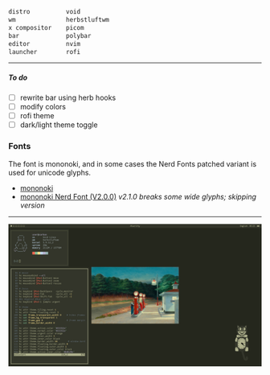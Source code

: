 ```
distro          void
wm              herbstluftwm
x compositor    picom
bar             polybar
editor          nvim
launcher        rofi
```

---

##### To do
- [ ] rewrite bar using herb hooks
- [ ] modify colors
- [ ] rofi theme
- [ ] dark/light theme toggle

### Fonts
The font is mononoki, and in some cases the Nerd Fonts patched variant is used for unicode glyphs.
* [mononoki](https://madmalik.github.io/mononoki/)
* [mononoki Nerd Font (V2.0.0)](https://github.com/ryanoasis/nerd-fonts/releases/tag/v2.0.0)
        *v2.1.0 breaks some wide glyphs; skipping version*
---
![](ss.png)

